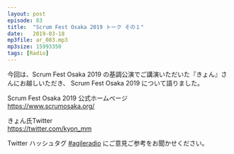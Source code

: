 ```yaml
---
layout: post
episode: 83
title:  "Scrum Fest Osaka 2019 トーク その１"
date:   2019-03-18
mp3file: ar_083.mp3
mp3size: 15993350
tags: [Radio]
---
```


今回は、Scrum Fest Osaka 2019 の基調公演でご講演いただいた『きょん』さんにお越しいただき、
Scrum Fest Osaka 2019 について語りました。  

Scrum Fest Osaka 2019 公式ホームページ  
https://www.scrumosaka.org/  

きょん氏Twitter  
https://twitter.com/kyon_mm  

Twitter ハッシュタグ [#agileradio](https://twitter.com/intent/tweet?hashtags=agileradio) にご意見ご参考をお聞かせください。

